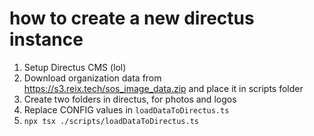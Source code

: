 # how to create a new directus instance

1. Setup Directus CMS (lol)
2. Download organization data from <https://s3.reix.tech/sos_image_data.zip> and place it in scripts folder
3. Create two folders in directus, for photos and logos
4. Replace CONFIG values in `loadDataToDirectus.ts`
5. `npx tsx ./scripts/loadDataToDirectus.ts`
